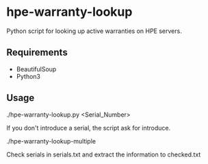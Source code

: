# hpe-warranty-lookup

Python script for looking up active warranties on HPE servers.

## Requirements
* BeautifulSoup
* Python3

## Usage
./hpe-warranty-lookup.py <Serial_Number>

If you don't introduce a serial, the script ask for introduce.

./hpe-warranty-lookup-multiple

Check serials in serials.txt and extract the information to checked.txt
